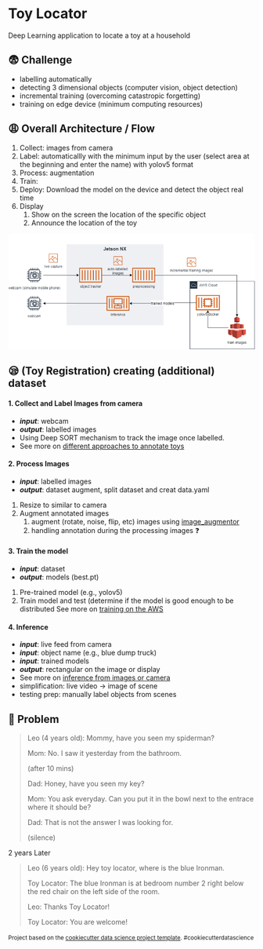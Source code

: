 Toy Locator
==============================

Deep Learning application to locate a toy at a household

## :fearful: Challenge 
- labelling automatically
- detecting 3 dimensional objects (computer vision, object detection)
- incremental training (overcoming catastropic forgetting)
- training on edge device (minimum computing resources)

## :weary: Overall Architecture / Flow 
1. Collect: images from camera 
2. Label: automaticallly with the minimum input by the user (select area at the beginning and enter the name) with yolov5 format
4. Process: augmentation 
5. Train: 
6. Deploy: Download the model on the device and detect the object real time
7. Display
	1. Show on the screen the location of the specific object 
	2. Announce the location of the toy

![](references/overall_arch_cloud.png)

## :sleepy: (Toy Registration) creating (additional) dataset

#### 1. Collect and Label Images from camera 
- ***input***: webcam
- ***output***: labelled images 
- Using Deep SORT mechanism to track the image once labelled. 
- See more on [different approaches to annotate toys](annotation)

#### 2. Process Images
- ***input***: labelled images 
- ***output***: dataset
 augment, split dataset and creat data.yaml 
1. Resize to similar to camera 
2. Augment annotated images
	1.  augment (rotate, noise, flip, etc) images using [image_augmentor](https://github.com/codebox/image_augmentor)
	2.  handling annotation during the processing images :question:

#### 3. Train the model 
- ***input***: dataset
- ***output***: models (best.pt) 
1. Pre-trained model (e.g., yolov5)
2. Train model and test (determine if the model is good enough to be distributed
See more on [training on the AWS](training_on_aws_stepbystep)

#### 4. Inference 
- ***input***: live feed from camera 
- ***input***: object name (e.g., blue dump truck)
- ***input***: trained models 
- ***output***: rectangular on the image or display
- See more on [inference from images or camera](inferences)
- simplification: live video -> image of scene 
- testing prep: manually label objects from scenes

## :baby: Problem 

> Leo (4 years old): Mommy, have you seen my spiderman?
>
> Mom: No. I saw it yesterday from the bathroom. 
>
> (after 10 mins) 
>
> Dad: Honey, have you seen my key?
>
> Mom: You ask everyday. Can you put it in the bowl next to the entrace where it should be? 
>
> Dad: That is not the answer I was looking for. 
>
> (silence) 

2 years Later

> Leo (6 years old): Hey toy locator, where is the blue Ironman. 
>
> Toy Locator: The blue Ironman is at bedroom number 2 right below the red chair on the left side of the room.
>
> Leo: Thanks Toy Locator!
>
> Toy Locator: You are welcome! 




<p><small>Project based on the <a target="_blank" href="https://drivendata.github.io/cookiecutter-data-science/">cookiecutter data science project template</a>. #cookiecutterdatascience</small></p>
